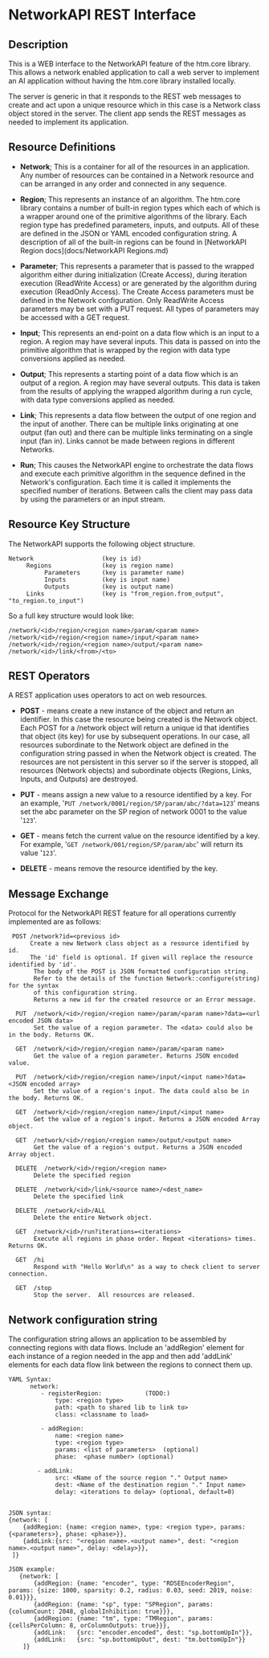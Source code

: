 # NetworkAPI REST Interface

## Description
This is a WEB interface to the NetworkAPI feature of the htm.core library. This allows a network enabled application to call a web server to implement an AI application without having the htm.core library installed locally.

The server is generic in that it responds to the REST web messages to create and act upon a unique resource which in this case is a Network class object stored in the server.  The client app sends the REST messages as needed to implement its application.

## Resource Definitions
- **Network**;  This is a container for all of the resources in an application.  Any number of resources can be contained in a Network resource and can be arranged in any order and connected in any sequence.

- **Region**;  This represents an instance of an algorithm.  The htm.core library contains a number of built-in region types which each of which is a wrapper around one of the primitive algorithms of the library.  Each region type has predefined parameters, inputs, and outputs. All of these are defined in the JSON or YAML encoded configuration string.  A description of all of the built-in regions can be found in [NetworkAPI Region docs](docs/NetworkAPI Regions.md)

- **Parameter**; This represents a parameter that is passed to the wrapped algorithm either during initialization (Create Access), during iteration execution (ReadWrite Access) or are generated by the algorithm during execution (ReadOnly Access). The Create Access parameters must be defined in the Network configuration. Only ReadWrite Access parameters may be set with a PUT request. All types of parameters may be accessed with a GET request.

- **Input**; This represents an end-point on a data flow which is an input to a region.  A region may have several inputs.  This data is passed on into the primitive algorithm that is wrapped by the region with data type conversions applied as needed.

- **Output**; This represents a starting point of a data flow which is an output of a region.  A region may have several outputs.  This data is taken from the results of applying the wrapped algorithm during a run cycle, with data type conversions applied as needed.

- **Link**; This represents a data flow between the output of one region and the input of another. There can be multiple links originating at one output (fan out) and there can be multiple links terminating on a single input (fan in).  Links cannot be made between regions in different Networks.

- **Run**; This causes the NetworkAPI engine to orchestrate the data flows and execute each primitive algorithm in the sequence defined in the Network's configuration.  Each time it is called it implements the specified number of iterations. Between calls the client may pass data by using the parameters or an input stream.



## Resource Key Structure
The NetworkAPI supports the following object structure.
```
Network                   (key is id)
     Regions              (key is region name)
          Parameters      (key is parameter name)
          Inputs          (key is input name)
          Outputs         (key is output name)
     Links                (key is "from_region.from_output", "to_region.to_input")
```

So a full key structure would look like:
```
/network/<id>/region/<region name>/param/<param name>
/network/<id>/region/<region name>/input/<param name>
/network/<id>/region/<region name>/output/<param name>
/network/<id>/link/<from>/<to>
```

## REST Operators
A REST application uses operators to act on web resources.
- **POST** - means create a new instance of the object and return an identifier. In this case the resource being created is the Network object. Each POST for a /network object will return a unique id that identifies that object (its key) for use by subsequent operations.  In our case, all resources subordinate to the Network object are defined in the configuration string passed in when the Network object is created. The resources are not persistent in this server so if the server is stopped, all resources (Network objects) and subordinate objects (Regions, Links, Inputs, and Outputs) are destroyed.

- **PUT**  - means assign a new value to a resource identified by a key.  For an example, '`PUT /network/0001/region/SP/param/abc/?data=123`' means set the abc parameter on the SP region of network 0001 to the value '`123`'.

- **GET**  - means fetch the current value on the resource identified by a key.  For example, '`GET /network/001/region/SP/param/abc`' will return its value '`123`'.

- **DELETE**  - means remove the resource identified by the key.

## Message Exchange
Protocol for the NetworkAPI REST feature for all operations currently implemented are as follows:
```
 POST /network?id=<previous id>
      Create a new Network class object as a resource identified by id.
      The 'id' field is optional. If given will replace the resource identified by 'id'.
       The body of the POST is JSON formatted configuration string.
       Refer to the details of the function Network::configure(string) for the syntax
       of this configuration string.
       Returns a new id for the created resource or an Error message.

  PUT  /network/<id>/region/<region name>/param/<param name>?data=<url encoded JSON data>
       Set the value of a region parameter. The <data> could also be in the body. Returns OK.

  GET  /network/<id>/region/<region name>/param/<param name>
       Get the value of a region parameter. Returns JSON encoded value.

  PUT  /network/<id>/region/<region name>/input/<input name>?data=<JSON encoded array>
       Set the value of a region's input. The data could also be in the body. Returns OK.

  GET  /network/<id>/region/<region name>/input/<input name>
       Get the value of a region's input. Returns a JSON encoded Array object.

  GET  /network/<id>/region/<region name>/output/<output name>
       Get the value of a region's output. Returns a JSON encoded Array object.
       
  DELETE  /network/<id>/region/<region name>
       Delete the specified region
       
  DELETE  /network/<id>/link/<source name>/<dest_name>
       Delete the specified link
       
  DELETE  /network/<id>/ALL
       Delete the entire Network object.

  GET  /network/<id>/run?iterations=<iterations>
       Execute all regions in phase order. Repeat <iterations> times. Returns OK.

  GET  /hi
       Respond with "Hello World\n" as a way to check client to server connection.

  GET  /stop
       Stop the server.  All resources are released.
```


## Network configuration string
The configuration string allows an application to be assembled by connecting regions with data flows.
Include an 'addRegion' element for each instance of a region needed in the app and then add 'addLink' elements for each data flow link between the regions to connect them up.

```
YAML Syntax:
      network:
         - registerRegion:            (TODO:)
             type: <region type>
             path: <path to shared lib to link to>
             class: <classname to load>
   
         - addRegion:
             name: <region name>
             type: <region type>
             params: <list of parameters>  (optional)
             phase:  <phase number> (optional)
   
        - addLink:
             src: <Name of the source region "." Output name>
             dest: <Name of the destination region "." Input name>
             delay: <iterations to delay> (optional, default=0)
   
   
JSON syntax:
{network: [
    {addRegion: {name: <region name>, type: <region type>, params: {<parameters>}, phase: <phase>}},
    {addLink:{src: "<region name>.<output name>", dest: "<region name>.<output name>", delay: <delay>}},
 ]}
```


```  
JSON example:
   {network: [
       {addRegion: {name: "encoder", type: "RDSEEncoderRegion", params: {size: 1000, sparsity: 0.2, radius: 0.03, seed: 2019, noise: 0.01}}},
       {addRegion: {name: "sp", type: "SPRegion", params: {columnCount: 2048, globalInhibition: true}}},
       {addRegion: {name: "tm", type: "TMRegion", params: {cellsPerColumn: 8, orColumnOutputs: true}}},
       {addLink:   {src: "encoder.encoded", dest: "sp.bottomUpIn"}},
       {addLink:   {src: "sp.bottomUpOut", dest: "tm.bottomUpIn"}}
    ]}
```
